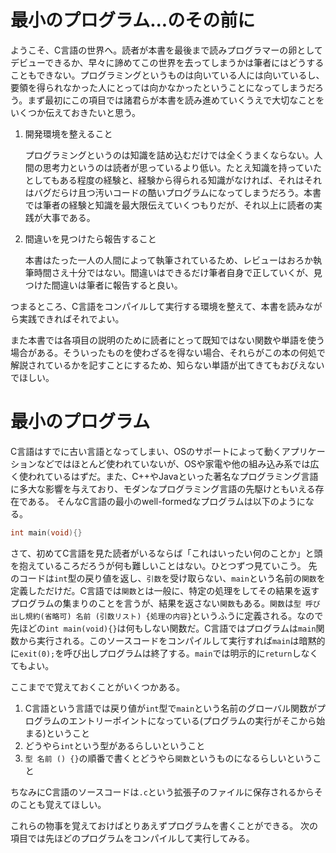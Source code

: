# 最小のプログラム...のその前に

ようこそ、C言語の世界へ。読者が本書を最後まで読みプログラマーの卵としてデビューできるか、早々に諦めてこの世界を去ってしまうかは筆者にはどうすることもできない。プログラミングというものは向いている人には向いているし、要領を得られなかった人にとっては向かなかったということになってしまうだろう。まず最初にこの項目では諸君らが本書を読み進めていくうえで大切なことをいくつか伝えておきたいと思う。

1. 開発環境を整えること

    プログラミングというのは知識を詰め込むだけでは全くうまくならない。人間の思考力というのは読者が思っているより低い。たとえ知識を持っていたとしてもある程度の経験と、経験から得られる知識がなければ、それはそれはバグだらけ且つ汚いコードの酷いプログラムになってしまうだろう。本書では筆者の経験と知識を最大限伝えていくつもりだが、それ以上に読者の実践が大事である。

2. 間違いを見つけたら報告すること

    本書はたった一人の人間によって執筆されているため、レビューはおろか執筆時間さえ十分ではない。間違いはできるだけ筆者自身で正していくが、見つけた間違いは筆者に報告すると良い。

つまるところ、C言語をコンパイルして実行する環境を整えて、本書を読みながら実践できればそれでよい。

また本書では各項目の説明のために読者にとって既知ではない関数や単語を使う場合がある。そういったものを使わざるを得ない場合、それらがこの本の何処で解説されているかを記すことにするため、知らない単語が出てきてもおびえないでほしい。

# 最小のプログラム

C言語はすでに古い言語となってしまい、OSのサポートによって動くアプリケーションなどではほとんど使われていないが、OSや家電や他の組み込み系では広く使われているはずだ。また、C++やJavaといった著名なプログラミング言語に多大な影響を与えており、モダンなプログラミング言語の先駆けともいえる存在である。
そんなC言語の最小のwell-formedなプログラムは以下のようになる。

```C
int main(void){}
```

さて、初めてC言語を見た読者がいるならば「これはいったい何のことか」と頭を抱えているころだろうが何も難しいことはない。ひとつずつ見ていこう。
先のコードは`int`型の戻り値を返し、`引数`を受け取らない、`main`という名前の`関数`を定義しただけだ。C言語では`関数`とは一般に、特定の処理をしてその結果を返すプログラムの集まりのことを言うが、結果を返さない`関数`もある。`関数`は`型 呼び出し規約(省略可) 名前 (引数リスト) {処理の内容}`というふうに定義される。なので先ほどの`int main(void){}`は何もしない関数だ。C言語ではプログラムは`main`関数から実行される。このソースコードをコンパイルして実行すれば`main`は暗黙的に`exit(0);`を呼び出しプログラムは終了する。`main`では明示的に`return`しなくてもよい。

ここまでで覚えておくことがいくつかある。

1. C言語という言語では戻り値が`int`型で`main`という名前のグローバル関数がプログラムのエントリーポイントになっている(プログラムの実行がそこから始まる)ということ
2. どうやら`int`という型があるらしいということ
3. `型 名前 () {}`の順番で書くとどうやら`関数`というものになるらしいということ

ちなみにC言語のソースコードは`.c`という拡張子のファイルに保存されるからそのことも覚えてほしい。

これらの物事を覚えておけばとりあえずプログラムを書くことができる。
次の項目では先ほどのプログラムをコンパイルして実行してみる。
